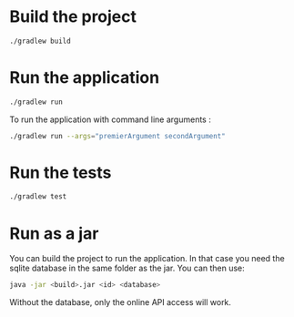 

# Build the project

```bash
./gradlew build
```

# Run the application

```bash
./gradlew run
```

To run the application with command line arguments :

```bash
./gradlew run --args="premierArgument secondArgument"
```


# Run the tests

```bash
./gradlew test
```

# Run as a jar

You can build the project to run the application.
In that case you need the sqlite database in the same folder as the jar.
You can then use:

```bash
java -jar <build>.jar <id> <database>
```

Without the database, only the online API access will work.
